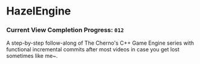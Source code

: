 # HazelEngine

### Current View Completion Progress: `012` 

A step-by-step follow-along of The Cherno's C++ Game Engine series with functional incremental commits after most videos in case you get lost sometimes like me~.